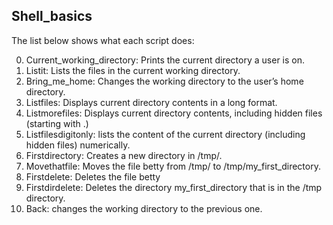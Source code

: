 ## Shell_basics
The list below shows what each script does:

0. Current_working_directory: Prints the current directory a user is on.
1. Listit: Lists the files in the current working directory.
2. Bring_me_home: Changes the working directory to the user’s home directory.
3. Listfiles: Displays current directory contents in a long format.
4. Listmorefiles: Displays current directory contents, including hidden files (starting with .)
5. Listfilesdigitonly: lists the content of the current directory (including hidden files) numerically.
6. Firstdirectory: Creates a new directory in /tmp/.
7. Movethatfile: Moves the file betty from /tmp/ to /tmp/my_first_directory.
8. Firstdelete: Deletes the file betty
9. Firstdirdelete: Deletes the directory my_first_directory that is in the /tmp directory.
10. Back: changes the working directory to the previous one.
